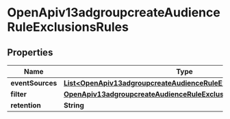 # OpenApiv13adgroupcreateAudienceRuleExclusionsRules

## Properties
Name | Type | Description | Notes
------------ | ------------- | ------------- | -------------
**eventSources** | [**List&lt;OpenApiv13adgroupcreateAudienceRuleExclusionsEventSources&gt;**](OpenApiv13adgroupcreateAudienceRuleExclusionsEventSources.md) |  |  [optional]
**filter** | [**OpenApiv13adgroupcreateAudienceRuleExclusionsFilter**](OpenApiv13adgroupcreateAudienceRuleExclusionsFilter.md) |  |  [optional]
**retention** | **String** |  |  [optional]
